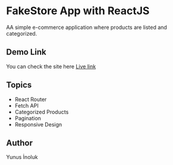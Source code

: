 # FakeStore App with ReactJS

AA simple e-commerce application where products are listed and categorized.

## Demo Link

You can check the site here
[Live link](https://clone-2a937.web.app/)

## Topics

- React Router
- Fetch API
- Categorized Products
- Pagination
- Responsive Design

## Author

Yunus İnoluk
